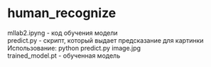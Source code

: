 # human_recognize
mllab2.ipyng - код обучения модели  
predict.py - скрипт, который выдает предсказание для картинки  
Использование: python predict.py image.jpg  
trained_model.pt - обученная модель  

